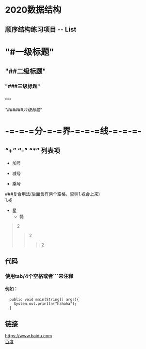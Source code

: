2020数据结构
========
顺序结构练习项目 -- List
-----------------------------
# "#一级标题"
## "##二级标题"
### "###三级标题"
。。。  
###### "######六级标题"
# -=-=-=分-=-=界-=-=-=线-=-=-=-
## “+” “-” “*” 列表项
+ 加号
* 减号
- 乘号

###复合用法(后面含有两个空格，否则1.戎会上来)  
1.戎  
  + 星  
    - 磊  
  
>2 
>>2 
>>>2

## 代码
### 使用tab/4个空格或者\`\`\`来注释
#### 例如：
```
  public void main(String[] args){  
    System.out.println("hahaha"); 
  }
```
## 链接
<https://www.baidu.com>  
[百度](https://www.baidu.com)
